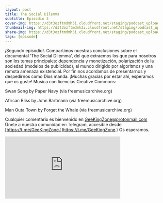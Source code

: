 ```yaml
---
layout: post
title: The Social Dilemma
subtitle: Episodio 3
cover-img: https://d3t3ozftmdmh3i.cloudfront.net/staging/podcast_uploaded_episode/14743809/14743809-1696170481046-c0b7ec7c48357.jpg
thumbnail-img: https://d3t3ozftmdmh3i.cloudfront.net/staging/podcast_uploaded_episode/14743809/14743809-1696170481046-c0b7ec7c48357.jpg
share-img: https://d3t3ozftmdmh3i.cloudfront.net/staging/podcast_uploaded_episode/14743809/14743809-1696170481046-c0b7ec7c48357.jpg
tags: [episode]
---
```


¡Segundo episodio!.
Compartimos nuestras conclusiones sobre el documental 'The Social Dilemma', del que extraemos los que para nosotros son los temas principales: dependencia y monetización, polarización de la sociedad (modelos de publicidad), el mundo dirigido por algoritmos y una remota amenaza existencial.
Por fin nos acordamos de presentarnos y despedirnos como Dios manda.
¡Muchas gracias por estar ahí, esperamos que os guste!
Musica con licencias Creative Commons:

 Swan Song by Paper Navy (via freemusicarchive.org)

 African Bliss by John Bartmann (via freemusicarchive.org)

 Man Outa Town by Forget the Whale (via freemusicarchive.org)

Cualquier comentario es bienvenido en GeeKingZone@protonmail.com
Únete a nuestra comunidad en Telegram, accesible desde [https://t.me/GeeKingZone.](https://t.me/GeeKingZone.)
Os esperamos.
<iframe src='https://podcasters.spotify.com/pod/show/geekingzone/embed/episodes/The-Social-Dilemma-e11cu54' height='204px' width='380px' frameborder='0' scrolling='no'></iframe>